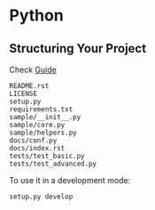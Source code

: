# Python

## Structuring Your Project
Check [Guide](https://docs.python-guide.org/writing/structure/)

```
README.rst
LICENSE
setup.py
requirements.txt
sample/__init__.py
sample/core.py
sample/helpers.py
docs/conf.py
docs/index.rst
tests/test_basic.py
tests/test_advanced.py
```


To use it in a development mode:
```
setup.py develop
``` 